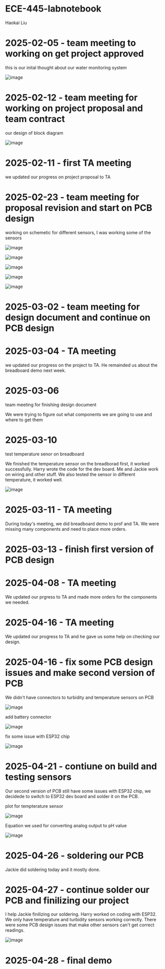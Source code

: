 # ECE-445-labnotebook
Haokai Liu

# 2025-02-05 - team meeting to working on get project approved

this is our inital thought about our water monitoring system

![image](https://github.com/user-attachments/assets/a8e27b36-c21b-4234-ad73-2b08b17fbee0)

# 2025-02-12 - team meeting for working on project proposal and team contract

our design of block diagram

![image](https://github.com/user-attachments/assets/08d622d2-8fe9-49f4-8b9d-4169b803c424)

# 2025-02-11 - first TA meeting

we updated our progress on project proposal to TA

# 2025-02-23 - team meeting for proposal revision and start on PCB design

working on schemetic for different sensors, I was working some of the sensors

![image](https://github.com/user-attachments/assets/a85d9a3b-b312-4b28-ad1d-bd58ecc11d88)

![image](https://github.com/user-attachments/assets/668b23e2-57af-4ea9-9da6-fea22dfad783)

![image](https://github.com/user-attachments/assets/39f6e550-238a-42ad-8e30-7ae9843665d3)

![image](https://github.com/user-attachments/assets/0edc3c8f-d74b-4352-a0d3-3793b8a15816)

![image](https://github.com/user-attachments/assets/7c56405f-d984-48dd-9e5b-3ced0f346143)



# 2025-03-02 - team meeting for design document and continue on PCB design

# 2025-03-04 - TA meeting

we updated our progress on the project to TA. He remainded us about the breadboard demo next week.


# 2025-03-06

team meeting for finishing design document

We were trying to figure out what components we are going to use and where to get them

# 2025-03-10

test temperature senor on breadboard

We finished the temperature sensor on the breadborad first, it worked successfully. Harry wrote the code for the dev board. Me and Jackie work on wiring and other stuff. We also tested the sensor in different temperature, it worked well.

![image](https://github.com/user-attachments/assets/afb87c46-0bf8-4424-b1e5-64bb3b9b951f)

# 2025-03-11 - TA meeting

During today's meeting, we did breadboard demo to prof and TA. We were missing many components and need to place more orders.

# 2025-03-13 - finish first version of PCB design

# 2025-04-08 - TA meeting

We updated our prgress to TA and made more orders for the components we needed.

# 2025-04-16 - TA meeting

We updated our progress to TA and he gave us some help on checking our design.

# 2025-04-16 - fix some PCB design issues and make second version of PCB

We didn't have connectors to turbidity and temperature sensors on PCB

![image](https://github.com/user-attachments/assets/c4220ea7-48e2-4a3d-bc34-c945c11c1afb)

add battery connector

![image](https://github.com/user-attachments/assets/a36caceb-927e-41bf-b8b8-8a8d60bd20a6)

fix some issue with ESP32 chip

![image](https://github.com/user-attachments/assets/2fc04a3d-2c4a-4fd5-ac5a-e4c4ef8cb01c)


# 2025-04-21 - contiune on build and testing sensors

Our second version of PCB still have some issues with ESP32 chip, we decidede to switch to ESP32 dev board and solder it on the PCB.

plot for tempterature sensor

![image](https://github.com/user-attachments/assets/4164f4fb-572a-4965-83d7-e04ee8ea56cf)

Equation we used for converting analog output to pH value

![image](https://github.com/user-attachments/assets/24e4a08b-54ee-41c6-920a-7c3db922e1fc)

# 2025-04-26 - soldering our PCB

Jackie did soldering today and it mostly done.

# 2025-04-27 - continue solder our PCB and finilizing our project

I help Jackie finilizing our soldering. Harry worked on coding with ESP32. We only have temperature and turbidity sensors working correctly. There were some PCB design issues that make other sensors can't get correct readings.

![image](https://github.com/user-attachments/assets/43e4ef67-32f7-4513-9e42-e9cf256ce706)

# 2025-04-28 - final demo

